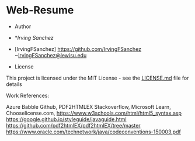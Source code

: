 # Web-Resume

- Author

- **Irving Sanchez*  
- [IrvingFSanchez]
<https://github.com/IrvingFSanchez>
~<IrvingFSanchez@lewisu.edu>

- License

This project is licensed under the MIT License - see the [LICENSE.md](LICENSE.md) file for details

Work References:

 Azure
 Babble
 Github,
 PDF2HTMLEX
 Stackoverflow,
 Microsoft Learn,
 Chooselicense.com,
 <https://www.w3schools.com/html/html5_syntax.asp>
 <https://google.github.io/styleguide/javaguide.html>
 <https://github.com/pdf2htmlEX/pdf2htmlEX/tree/master>
 <https://www.oracle.com/technetwork/java/codeconventions-150003.pdf>
